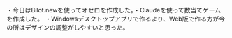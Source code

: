 ・今日はBilot.newを使ってオセロを作成した。・Claudeを使って数当てゲームを作成した。
・Windowsデスクトップアプリで作るより、Web版で作る方が今の所はデザインの調整がしやすいと思った。
